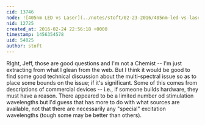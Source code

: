 ```yaml
---
cid: 13746
node: ![405nm LED vs Laser](../notes/stoft/02-23-2016/405nm-led-vs-laser)
nid: 12725
created_at: 2016-02-24 22:56:18 +0000
timestamp: 1456354578
uid: 54025
author: stoft
---
```


RIght, Jeff, those are good questions and I'm not a Chemist -- I'm just extracting from what I glean from the web. But I think it would be good to find some good technical discussion about the multi-spectral issue so as to place some bounds on the issue; if it's significant. Some of this comes from descriptions of commercial devices -- i.e., if someone builds hardware, they must have a reason. There appeared to be a limited number od stimulation wavelengths but I'd guess that has more to do with what sources are available, not that there are necessarily any "special" excitation wavelengths (tough some may be better than others).
